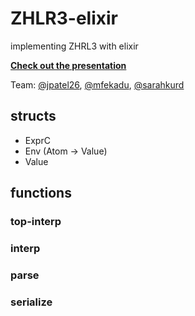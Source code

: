 # ZHLR3-elixir
implementing ZHRL3 with elixir

[**Check out the presentation**][slides]

Team: [@jpatel26], [@mfekadu], [@sarahkurd]


## structs
* ExprC
* Env (Atom -> Value)
* Value


## functions

### top-interp



### interp
### parse

### serialize


[slides]: https://docs.google.com/presentation/d/1xaxv-LPzsqlHOreeRjDMDhcfBH8lMz_L66zwaY04DF8/edit?ts=5c7c7fb6#slide=id.p
[@mfekadu]: https://github.com/mfekadu
[@sarahkurd]: https://github.com/sarahkurd
[@jpatel26]: https://github.com/jpatel26
